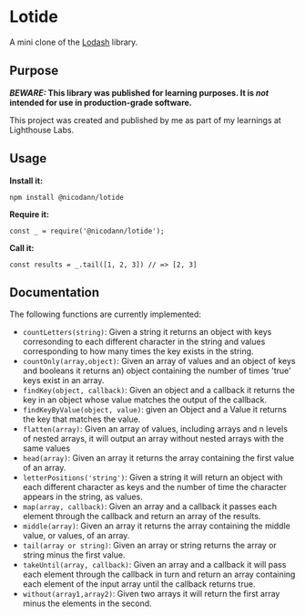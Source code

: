 # Lotide

A mini clone of the [Lodash](https://lodash.com) library.

## Purpose

**_BEWARE:_ This library was published for learning purposes. It is _not_ intended for use in production-grade software.**

This project was created and published by me as part of my learnings at Lighthouse Labs. 

## Usage

**Install it:**

`npm install @nicodann/lotide`

**Require it:**

`const _ = require('@nicodann/lotide');`

**Call it:**

`const results = _.tail([1, 2, 3]) // => [2, 3]`

## Documentation

The following functions are currently implemented:

* `countLetters(string)`: Given a string it returns an object with keys corresonding to each different character in the string and values corresponding to how many times the key exists in the string. 
* `countOnly(array,object)`: Given an array of values and an object of keys and booleans it returns an) object containing the number of times 'true' keys exist in an array.
* `findKey(object, callback)`: Given an object and a callback it returns the key in an object whose value matches the output of the callback.
* `findKeyByValue(object, value)`: given an Object and a Value it returns the key that matches the value.
* `flatten(array)`: Given an array of values, including arrays and n levels of nested arrays, it will output an array without nested arrays with the same values
* `head(array)`: Given an array it returns the array containing the first value of an array.
* `letterPositions('string')`: Given a string it will return an object with each different character as keys and the number of time the character appears in the string, as values.
* `map(array, callback)`: Given an array and a callback it passes each element through the callback and return an array of the results.
* `middle(array)`: Given an array it returns the array containing the middle value, or values, of an array.
* `tail(array or string)`: Given an array or string returns the array or string minus the first value.
* `takeUntil(array, callback)`: Given an array and a callback it will pass each element through the callback in turn and return an array containing each element of the input array until the callback returns true.
* `without(array1,array2)`: Given two arrays it will return the first array minus the elements in the second.
